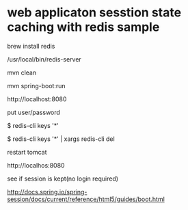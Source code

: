 # web applicaton sesstion state caching with redis sample

brew install redis

/usr/local/bin/redis-server 

mvn clean

mvn spring-boot:run

http://localhost:8080

put user/password

$ redis-cli keys '*'

$ redis-cli keys '*' | xargs redis-cli del

restart tomcat

http://localhos:8080

see if session is kept(no login required) 

http://docs.spring.io/spring-session/docs/current/reference/html5/guides/boot.html



